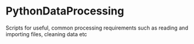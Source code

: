 # PythonDataProcessing
Scripts for useful, common processing requirements such as reading and importing files, cleaning data etc
